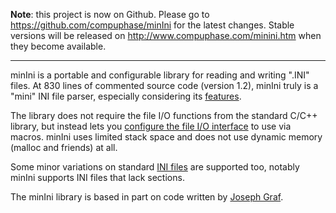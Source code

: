 **Note**: this project is now on Github. Please go to https://github.com/compuphase/minIni for the latest changes. Stable versions will be released on http://www.compuphase.com/minini.htm when they become available.

---


minIni is a portable and configurable library for reading and writing ".INI" files. At 830 lines of commented source code (version 1.2), minIni truly is a "mini" INI file parser, especially considering its [features](minIni_Features.md).

The library does not require the file I/O functions from the standard C/C++ library, but instead lets you [configure the file I/O interface](Filesystem_Adaption.md) to use via macros. minIni uses limited stack space and does not use dynamic memory (malloc and friends) at all.

Some minor variations on standard [INI files](INI_File_Syntax.md) are supported too, notably minIni supports INI files that lack sections.

The minIni library is based in part on code written by [Joseph Graf](Acknowledgement.md).